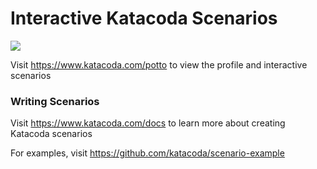 # Interactive Katacoda Scenarios

[![](http://shields.katacoda.com/katacoda/potto/count.svg)](https://www.katacoda.com/potto "Get your profile on Katacoda.com")

Visit https://www.katacoda.com/potto to view the profile and interactive scenarios

### Writing Scenarios
Visit https://www.katacoda.com/docs to learn more about creating Katacoda scenarios

For examples, visit https://github.com/katacoda/scenario-example
